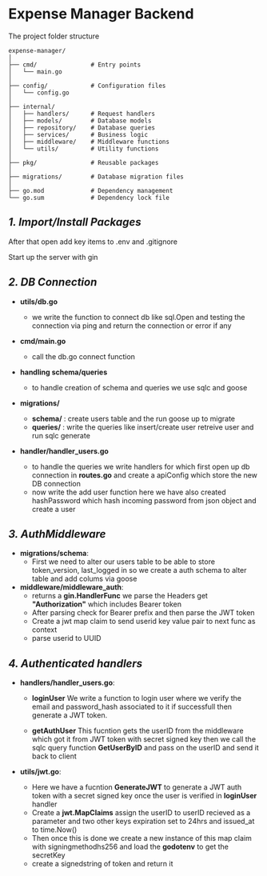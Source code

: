# Expense Manager Backend

The project folder structure
```
expense-manager/
│
├── cmd/               # Entry points
│   └── main.go
│
├── config/            # Configuration files
│   └── config.go
│
├── internal/
│   ├── handlers/      # Request handlers
│   ├── models/        # Database models
│   ├── repository/    # Database queries
│   ├── services/      # Business logic
│   ├── middleware/    # Middleware functions
│   └── utils/         # Utility functions
│
├── pkg/               # Reusable packages
│
├── migrations/        # Database migration files
│
├── go.mod             # Dependency management
└── go.sum             # Dependency lock file

```

## ***1. Import/Install Packages***

After that open add key items to .env and .gitignore

Start up the server with gin

## ***2. DB Connection***
* **utils/db.go**
    - we write the function to connect db like sql.Open and testing the connection via ping and return the connection or error if any

* **cmd/main.go**
    - call the db.go connect function

* **handling schema/queries**
    - to handle creation of schema and queries we use sqlc and goose
* **migrations/**
    - **schema/** : create users table and the run goose up to migrate
    - **queries/** : write the queries like insert/create user retreive user and run sqlc generate

* **handler/handler_users.go**
    - to handle the queries we write handlers for which first open up db connection in **routes.go** and create a apiConfig which store the new DB connection
    - now write the add user function here we have also created hashPassword which hash incoming password from json object and create a user

## ***3. AuthMiddleware***
* **migrations/schema**: 
    - First we need to alter our users table to be able to store token_version, last_logged in so we create a auth schema to alter table and add colums via goose
* **middleware/middleware_auth**:
    - returns a **gin.HandlerFunc** we parse the Headers get **"Authorization"** which includes Bearer token
    - After parsing check for Bearer prefix and then parse the JWT token
    - Create a jwt map claim to send userid key value pair to next func as context
    - parse userid to UUID

## ***4. Authenticated handlers***
* **handlers/handler_users.go**:
    - **loginUser** We write a function to login user where we verify the email and password_hash associated to it if successfull then generate a JWT token.

    - **getAuthUser** This fucntion gets the userID from the middleware which got it from JWT token with secret signed key then we call the sqlc query function **GetUserByID** and pass on the userID and send it back to client


* **utils/jwt.go**:
    - Here we have a fucntion **GenerateJWT** to generate a JWT auth token with a secret signed key once the user is verified in **loginUser** handler
    - Create a **jwt.MapClaims** assign the userID to userID recieved as a parameter and two other keys expiration set to 24hrs and issued_at to time.Now()
    - Then once this is done we create a new instance of this map claim with signingmethodhs256 and load the **godotenv** to get the secretKey 
    - create a signedstring of token and return it